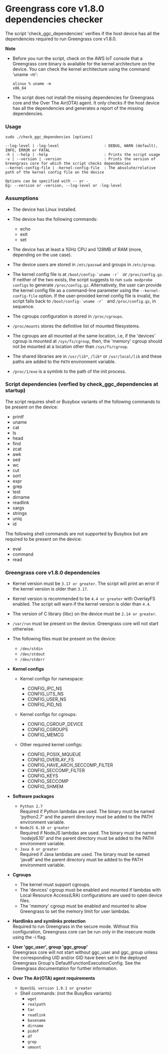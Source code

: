# Greengrass core v1.8.0 dependencies checker

The script 'check\_ggc\_dependencies' verifies if the host device has all the
dependencies required to run Greengrass core v1.8.0.


**Note**
* Before you run the script, check on the AWS IoT console that a Greengrass
core binary is available for the kernel architecture on the device. You can
check the kernel architecture using the command 'uname \-m':

     ```
     alinux % uname -m
     x86_64
     ```

* The script does not install the missing dependencies for Greengrass core and
the Over The Air(OTA) agent. It only checks if the host device has all the
dependencies and generates a report of the missing dependencies.


### Usage
```
sudo ./check_ggc_dependencies [options]

--log-level | -log-level                    : DEBUG, WARN (default), INFO, ERROR or FATAL
-h | --help | -help                         : Prints the script usage
-v | --version | -version                   : Prints the version of Greengrass core for which the script checks dependencies
--kernel-config-file | -kernel-config-file  : The absolute/relative path of the kernel config file on the device

Options can be specified with -- or -
Eg: --version or -version, --log-level or -log-level
```

### Assumptions

* The device has Linux installed.

* The device has the following commands:
   * echo
   * exit
   * set

* The device has at least a 1GHz CPU and 128MB of RAM (more, depending
on the use case).

* The device users are stored in `/etc/passwd` and groups in `/etc/group`.

* The kernel config file is at ``/boot/config-`uname -r` `` or `/proc/config.gz`.
If neither of the two exists, the script suggests to run `sudo modprobe configs`
to generate `/proc/config.gz`. Alternatively, the user can provide the kernel config
file as a command-line parameter using the `--kernel-config-file` option. If the
user-provided kernel config file is invalid, the script falls back to
``/boot/config-`uname -r` `` and `/proc/config.gz`, in sequence.

* The cgroups configuration is stored in `/proc/cgroups`.

* `/proc/mounts` stores the definitive list of mounted filesystems.

* The cgroups are all mounted at the same location, i.e, if the 'devices' cgroup
is mounted at `/sys/fs/cgroup`, then, the 'memory' cgroup should not be mounted at
a location other than `/sys/fs/cgroup`.

* The shared libraries are in `/usr/lib*`, `/lib*` or `/usr/local/lib` and these
paths are added to the `PATH` environment variable.

* `/proc/1/exe` is a symlink to the path of the init process.

### Script dependencies (verfied by check_ggc_dependencies at startup)

The script requires shell or Busybox variants of the following commands to
be present on the device:
* printf
* uname
* cat
* ls
* head
* find
* zcat
* awk
* sed
* wc
* cut
* sort
* expr
* grep
* test
* dirname
* readlink
* xargs
* strings
* uniq
* id

The following shell commands are not supported by Busybox but are required to be
present on the device:
* eval
* command
* read

### Greengrass core v1.8.0 dependencies

* Kernel version must be `3.17 or greater`. The script will print an error if the kernel
version is older than `3.17`.

* Kernel version is recommended to be `4.4 or greater` with OverlayFS enabled. The script
will warn if the kernel version is older than `4.4`.

* The version of C library (libc) on the device must be `2.14 or greater`.

* `/var/run` must be present on the device. Greengrass core will not start
otherwise.

* The following files must be present on the device:
  * `/dev/stdin`
  * `/dev/stdout`
  * `/dev/stderr`

* **Kernel configs**
  * Kernel configs for namespace:
    * CONFIG_IPC_NS
    * CONFIG_UTS_NS
    * CONFIG_USER_NS
    * CONFIG_PID_NS

  * Kernel configs for cgroups:
    * CONFIG_CGROUP_DEVICE
    * CONFIG_CGROUPS
    * CONFIG_MEMCG

  * Other required kernel configs:
    * CONFIG_POSIX_MQUEUE     
    * CONFIG_OVERLAY_FS
    * CONFIG_HAVE_ARCH_SECCOMP_FILTER
    * CONFIG_SECCOMP_FILTER
    * CONFIG_KEYS
    * CONFIG_SECCOMP
    * CONFIG_SHMEM

* **Software packages**
  * `Python 2.7`  
  Required if Python lambdas are used. The binary must be named 'python2.7'
  and the parent directory must be added to the PATH environment variable.
  * `NodeJS 6.10 or greater`  
  Required if NodeJS lambdas are used. The binary must be named 'nodejs6.10'
  and the parent directory must be added to the PATH environment variable.
  * `Java 8 or greater`  
  Required if Java lambdas are used. The binary must be named 'java8' and
  the parent directory must be added to the PATH environment variable.

* **Cgroups**
  * The kernel must support cgroups.
  * The 'devices' cgroup must be enabled and mounted if lambdas with Local
    Resource Access(LRA) configurations are used to open device files.
  * The 'memory' cgroup must be enabled and mounted to allow Greengrass to
    set the memory limit for user lambdas.

* **Hardlinks and symlinks protection**  
  Required to run Greengrass in the secure mode. Without this configuration,
  Greengrass core can be run only in the insecure mode using the -i flag.

* **User 'ggc_user', group 'ggc_group'**  
  Greengrass core will not start without ggc_user and ggc_group unless the
  corresponding UID and/or GID have been set in the deployed Greengrass
  Group's DefaultFunctionExecutionConfig. See the Greengrass documentation
  for further information.

* **Over The Air(OTA) agent requirements**
  * `OpenSSL version 1.0.1 or greater`
  * Shell commands: (not the BusyBox variants)
     * `wget`
     * `realpath`
     * `tar`
     * `readlink`
     * `basename`
     * `dirname`
     * `pidof`
     * `df`
     * `grep`
     * `umount`
